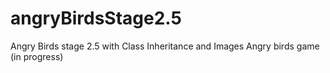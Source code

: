 # angryBirdsStage2.5
Angry Birds stage 2.5 with Class Inheritance and Images
Angry birds game (in progress)
